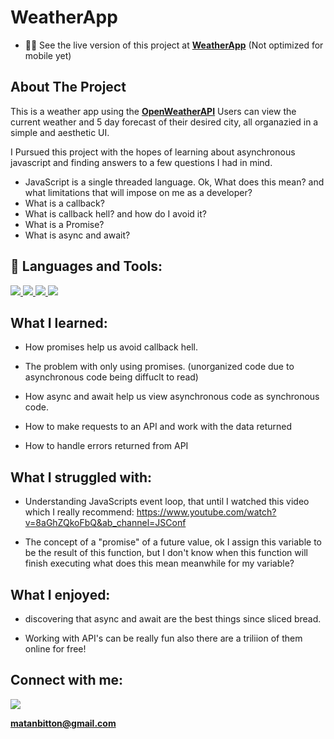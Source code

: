 # WeatherApp

- 👨‍💻 See the live version of this project at **[WeatherApp](https://matanbitton.github.io/WeatherApp/)** (Not optimized for mobile yet)

## About The Project

This is a weather app using the **[OpenWeatherAPI](https://openweathermap.org/api)** 
Users can view the current weather and 5 day forecast of their desired city, all organazied in a simple and aesthetic UI.

I Pursued this project with the hopes of learning about asynchronous javascript and finding answers to a few questions I had in mind.

- JavaScript is a single threaded language. Ok, What does this mean? and what limitations that will impose on me as a developer?
- What is a callback?
- What is callback hell? and how do I avoid it?
- What is a Promise?
- What is async and await?


## 🚀 Languages and Tools:

<p align="left"> 
    <a href="https://developer.mozilla.org/en-US/docs/Web/JavaScript" target="_blank"> <img src="https://img.icons8.com/color/48/000000/javascript.png"/> </a> 
    <a href="https://www.w3.org/html/" target="_blank"> <img src="https://img.icons8.com/color/48/000000/html-5.png"/> </a> 
    <a href="https://www.w3schools.com/css/" target="_blank"> <img src="https://img.icons8.com/color/48/000000/css3.png"/> </a> 
   <a href="https://webpack.js.org/"> <img src="https://webpack.js.org/icon-pwa-512x512.d3dae4189855b3a72ff9.png"> </a>
</p>

## What I learned:

- How promises help us avoid callback hell.

- The problem with only using promises. (unorganized code due to asynchronous code being diffuclt to read)

- How async and await help us view asynchronous code as synchronous code.

- How to make requests to an API and work with the data returned

- How to handle errors returned from API

## What I struggled with:

- Understanding JavaScripts event loop, that until I watched this video which I really recommend: https://www.youtube.com/watch?v=8aGhZQkoFbQ&ab_channel=JSConf

- The concept of a "promise" of a future value, 
ok I assign this variable to be the result of this function, but I don't know when this function will finish executing what does this mean meanwhile for my variable?

## What I enjoyed:

- discovering that async and await are the best things since sliced bread.

- Working with API's can be really fun also there are a triliion of them online for free!

## Connect with me:

<p align="left">

<a href = "https://www.linkedin.com/in/matan-bitton-90a054210/"><img src="https://img.icons8.com/fluent/48/000000/linkedin.png"/></a>

**matanbitton@gmail.com**
